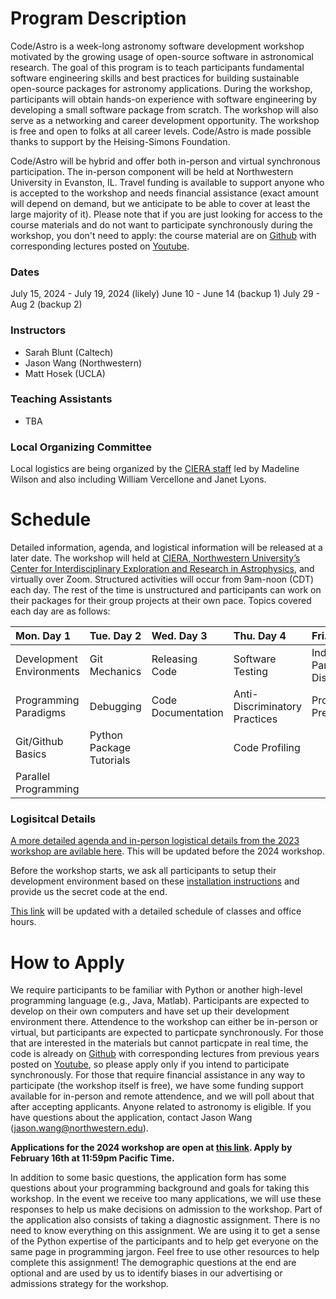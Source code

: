 # Program Description

​Code/Astro is a week-long astronomy software development workshop motivated by the growing usage of open-source software in astronomical research. The goal of this program is to teach participants fundamental software engineering skills and best practices for building sustainable open-source packages for astronomy applications. During the workshop, participants will obtain hands-on experience with software engineering by developing a small software package from scratch. The workshop will also serve as a networking and career development opportunity. The workshop is free and open to folks at all career levels. Code/Astro is made possible thanks to support by the Heising-Simons Foundation.

Code/Astro will be hybrid and offer both in-person and virtual synchronous participation. The in-person component will be held at Northwestern University in Evanston, IL. Travel funding is available to support anyone who is accepted to the workshop and needs financial assistance (exact amount will depend on demand, but we anticipate to be able to cover at least the large majority of it). Please note that if you are just looking for access to the course materials and do not want to participate synchronously during the workshop, you don't need to apply: the course material are on [Github](https://github.com/semaphoreP/codeastro) with corresponding lectures posted on [Youtube](https://www.youtube.com/playlist?list=PLb1880Rn0qkK7zTWcqGaXNbKZbxkpvUuH).

### Dates
July 15, 2024 - July 19, 2024 (likely)
June 10 - June 14 (backup 1)
July 29 - Aug 2 (backup 2)

### Instructors

 * Sarah Blunt (Caltech)
 * Jason Wang (Northwestern)
 * Matt Hosek (UCLA)
 
### Teaching Assistants
 
 * TBA

### Local Organizing Committee

Local logistics are being organized by the [CIERA staff](https://ciera.northwestern.edu/directory/?filter_keyword=&filter_tax_ciera_person_type=staff&filter_tax_ciera_research_topic=all&filter_tax_ciera_research_method=all) led by Madeline Wilson and also including William Vercellone and Janet Lyons. 

# ​Schedule
 Detailed information, agenda, and logistical information will be released at a later date. The workshop will held at [CIERA, Northwestern University’s Center for Interdisciplinary Exploration and Research in Astrophysics](https://ciera.northwestern.edu/), and virtually over Zoom. Structured activities will occur from 9am-noon (CDT) each day. The rest of the time is unstructured and participants can work on their packages for their group projects at their own pace. Topics covered each day are as follows:

| Mon. Day 1  | Tue. Day 2  | Wed. Day 3  | Thu. Day 4  | Fri. Day 5   |
| :------------ | :------------ | :-------------- | :------------- | :------------ |
|  Development Environments | Git Mechanics             | Releasing Code          | Software Testing              | Industry Panel Discussion     |
|  Programming Paradigms    | Debugging                 | Code Documentation      | Anti-Discriminatory Practices   | Project Presentations |
|  Git/Github Basics        | Python Package Tutorials  |         | Code Profiling   |        |
|  Parallel Programming     |                           |         |                  |

### Logisitcal Details
[A more detailed agenda and in-person logistical details from the 2023 workshop are avilable here](https://semaphorep.github.io/codeastro/details.html). This will be updated before the 2024 workshop. 

Before the workshop starts, we ask all participants to setup their development environment based on these [installation instructions](https://github.com/semaphoreP/codeastro/blob/main/Day0/INSTALL.md) and provide us the secret code at the end.

[This link](https://calendar.google.com/calendar/embed?height=600&amp;wkst=1&amp;bgcolor=%23ffffff&amp;ctz=America%2FLos_Angeles&amp;src=ZTExaWdnaGdncmU5a2FnaTg4bDM3Z2FkODhAZ3JvdXAuY2FsZW5kYXIuZ29vZ2xlLmNvbQ&amp;color=%23009688&amp;title=Code%2FAstro) will be updated with a detailed schedule of classes and office hours. 

# How to Apply

We require participants to be familiar with Python or another high-level programming language (e.g., Java, Matlab). Participants are expected to develop on their own computers and have set up their development environment there. Attendence to the workshop can either be in-person or virtual, but participants are expected to particpate synchronously. For those that are interested in the materials but cannot particpate in real time, the code is already on [Github](https://github.com/semaphoreP/codeastro) with corresponding lectures from previous years posted on [Youtube](https://www.youtube.com/playlist?list=PLb1880Rn0qkK7zTWcqGaXNbKZbxkpvUuH), so please apply only if you intend to participate synchronously. For those that require financial assistance in any way to participate (the workshop itself is free), we have some funding support available for in-person and remote attendence, and we will poll about that after accepting applicants. Anyone related to astronomy is eligible. If you have questions about the application, contact Jason Wang (jason.wang@northwestern.edu). 

**Applications for the 2024 workshop are open at [this link](https://forms.gle/9hhpKtoRd1QMVxuz7). Apply by February 16th at 11:59pm Pacific Time.**

In addition to some basic questions, the application form has some questions about your programming background and goals for taking this workshop. In the event we receive too many applications, we will use these responses to help us make decisions on admission to the workshop. Part of the application also consists of taking a diagnostic assignment. There is no need to know everything on this assignment. We are using it to get a sense of the Python expertise of the participants and to help get everyone on the same page in programming jargon. Feel free to use other resources to help complete this assignment! The demographic questions at the end are optional and are used by us to identify biases in our advertising or admissions strategy for the workshop.
